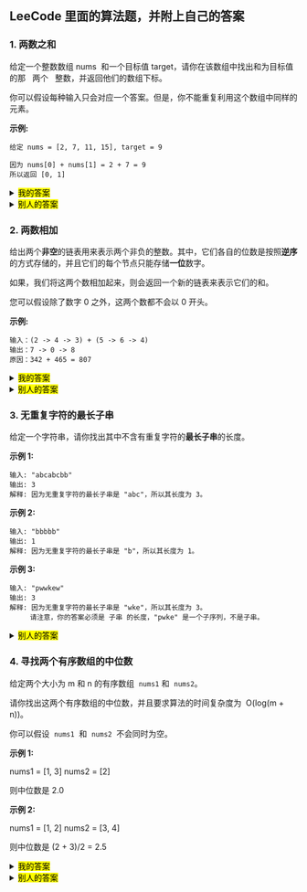 ## LeeCode 里面的算法题，并附上自己的答案

### 1. 两数之和

给定一个整数数组 nums  和一个目标值 target，请你在该数组中找出和为目标值的那   两个   整数，并返回他们的数组下标。

你可以假设每种输入只会对应一个答案。但是，你不能重复利用这个数组中同样的元素。

**示例:**

```
给定 nums = [2, 7, 11, 15], target = 9

因为 nums[0] + nums[1] = 2 + 7 = 9
所以返回 [0, 1]
```

<details>
<summary><mark>我的答案</mark></summary>

```javascript
var twoSum = function(nums, target) {
  for (var i = 0; i < nums.length; i++) {
    let other = target - nums[i];
    let index = nums.indexOf(other);
    if (index > -1 && index !== i) {
      return [i, index];
    }
  }
};
```

</details>

<details>
<summary><mark>别人的答案</mark></summary>

```javascript
var twoSum = function(nums, target) {
  const map = {};
  const len = nums.length;
  for (let i = 0; i < len; i++) {
    const targetNum = target - nums[i];
    if (targetNum in map) return [map[targetNum], i];
    map[nums[i]] = i;
  }
};
```

</details>

### 2. 两数相加

给出两个**非空**的链表用来表示两个非负的整数。其中，它们各自的位数是按照**逆序**的方式存储的，并且它们的每个节点只能存储**一位**数字。

如果，我们将这两个数相加起来，则会返回一个新的链表来表示它们的和。

您可以假设除了数字 0 之外，这两个数都不会以 0 开头。

**示例:**

```
输入：(2 -> 4 -> 3) + (5 -> 6 -> 4)
输出：7 -> 0 -> 8
原因：342 + 465 = 807
```

<details>
<summary><mark>我的答案</mark></summary>

```javascript
/**
 * Definition for singly-linked list.
 * function ListNode(val) {
 *     this.val = val;
 *     this.next = null;
 * }
 */
/**
 * @param {ListNode} l1
 * @param {ListNode} l2
 * @return {ListNode}
 */

let addTwoNumbers = function(l1, l2) {
  let result = null;
  let cache = null;
  let dep = 1;
  let extra = 0;
  while (l1 || l2) {
    let sum = (l1 ? l1.val : 0) + (l2 ? l2.val : 0) + extra;
    let tempNode = new ListNode(sum % 10);
    if (dep === 1) {
      result = tempNode;
    } else {
      cache.next = tempNode;
    }
    cache = tempNode;
    dep = dep + 1;
    l1 = l1 && l1.next;
    l2 = l2 && l2.next;
    if (sum >= 10) {
      extra = 1;
    } else {
      extra = 0;
    }
    if (extra && !l1 && !l2) {
      l1 = new ListNode(0);
    }
  }
  return result;
};
```

</details>

<details>
<summary><mark>别人的答案</mark></summary>

```javascript
/**
 * Definition for singly-linked list.
 * function ListNode(val) {
 *     this.val = val;
 *     this.next = null;
 * }
 */
/**
 * @param {ListNode} l1
 * @param {ListNode} l2
 * @return {ListNode}
 */
var addTwoNumbers = function(l1, l2, add = 0) {
  let l3 = new ListNode(0);
  let nextadd = 0;
  if (l1 === null || l2 === null) {
    if (l1 === null && l2 === null) {
      if (add === 1) {
        l3.val = add;
        return l3;
      } else {
        return null;
      }
    } else {
      let sum;
      if (l1 === null) {
        sum = l2.val + add;
      } else {
        sum = l1.val + add;
      }
      if (sum >= 10) {
        sum -= 10;
        nextadd = 1;
      }
      l3.val = sum;
      if (l1 === null) {
        l3.next = addTwoNumbers(null, l2.next, nextadd);
      } else {
        l3.next = addTwoNumbers(l1.next, null, nextadd);
      }
    }
  } else {
    let sum = l1.val + l2.val + add;
    if (sum >= 10) {
      sum -= 10;
      nextadd = 1;
    }
    l3.val = sum;
    l3.next = addTwoNumbers(l1.next, l2.next, nextadd); //没有完成，继续往下加
  }

  return l3;
};
```

</details>

### 3. 无重复字符的最长子串

给定一个字符串，请你找出其中不含有重复字符的**最长子串**的长度。

**示例 1:**

```
输入: "abcabcbb"
输出: 3
解释: 因为无重复字符的最长子串是 "abc"，所以其长度为 3。
```

**示例 2:**

```
输入: "bbbbb"
输出: 1
解释: 因为无重复字符的最长子串是 "b"，所以其长度为 1。
```

**示例 3:**

```
输入: "pwwkew"
输出: 3
解释: 因为无重复字符的最长子串是 "wke"，所以其长度为 3。
     请注意，你的答案必须是 子串 的长度，"pwke" 是一个子序列，不是子串。
```

<details>
<summary><mark>别人的答案</mark></summary>

```javascript
/**
 * @param {string} s
 * @return {number}
 */
var lengthOfLongestSubstring = function(s) {
  var arr = [],
    res = 0;
  for (let i = 0; i < s.length; i++) {
    let item = s[i],
      index = arr.indexOf(item);
    if (~index) {
      res = arr.length > res ? arr.length : res;
      arr.length = 0;
      s = s.substr(index + 1);
      i = -1;
    } else {
      arr.push(item);
      if (i === s.length - 1) {
        res = arr.length > res ? arr.length : res;
      }
    }
    if (res >= s.length) break;
  }
  return res;
};
```

```javascript
/**
 * @param {string} s
 * @return {number}
 */
var lengthOfLongestSubstring = function(s) {
  let num = 0,
    j = 0;
  const map = new Map();
  for (let i = 0; i < s.length; i++) {
    const char = s[i];
    if (map.get(char) !== undefined) {
      j = Math.max(map.get(char) + 1, j);
    }
    num = Math.max(num, i - j + 1);
    map.set(char, i);
  }
  return num;
};
```

</details>

### 4. 寻找两个有序数组的中位数

给定两个大小为 m 和 n 的有序数组  `nums1` 和  `nums2`。

请你找出这两个有序数组的中位数，并且要求算法的时间复杂度为  O(log(m + n))。

你可以假设  `nums1`  和  `nums2`  不会同时为空。

**示例 1:**

nums1 = [1, 3]
nums2 = [2]

则中位数是 2.0

**示例 2:**

nums1 = [1, 2]
nums2 = [3, 4]

则中位数是 (2 + 3)/2 = 2.5

<details>
<summary><mark>我的答案</mark></summary>

```javascript
/**
 * @param {number[]} nums1
 * @param {number[]} nums2
 * @return {number}
 */
var findMedianSortedArrays = function(nums1, nums2) {
  let nums = [...nums1, ...nums2].sort((a, b) => a - b);
  let len = nums.length;
  return (nums[Math.floor(len / 2)] + nums[Math.ceil(len / 2 - 1)]) / 2;
};
```

</details>

<details>
<summary><mark>别人的答案</mark></summary>

```javascript
/**
 * @param {number[]} nums1
 * @param {number[]} nums2
 * @return {number}
 */
var findMedianSortedArrays = function(nums1, nums2) {
  let len1 = nums1.length;
  let len2 = nums2.length;
  if (len2 < len1) {
    return findMedianSortedArrays(nums2, nums1);
  }
  let i, j;
  let iMin = 0,
    iMax = len1;

  while (iMin <= iMax) {
    i = Math.floor((iMin + iMax) / 2);
    j = Math.floor((len1 + len2 + 1) / 2 - i);
    if (nums1[i - 1] > nums2[j] && i != 0 && j != len2) {
      iMax = i - 1;
    } else if (nums2[j - 1] > nums1[i] && i != len1 && j != 0) {
      iMin = i + 1;
    } else {
      let lMax, rMin;
      if (i == 0) {
        lMax = nums2[j - 1];
      } else if (j == 0) {
        lMax = nums1[i - 1];
      } else {
        lMax = Math.max(nums1[i - 1], nums2[j - 1]);
      }
      if ((len1 + len2) % 2 != 0) {
        return lMax;
      }
      if (i == len1) {
        rMin = nums2[j];
      } else if (j == len2) {
        rMin = nums1[i];
      } else {
        rMin = Math.min(nums1[i], nums2[j]);
      }
      return (lMax + rMin) / 2;
    }
  }
};
```

</details>
